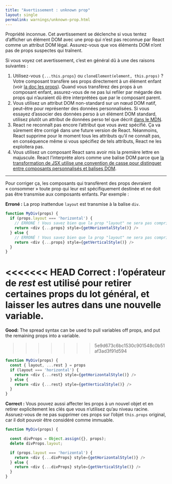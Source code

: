 ```yaml
---
title: "Avertissement : unknown prop"
layout: single
permalink: warnings/unknown-prop.html
---
```


Propriété inconnue.  Cet avertissement se déclenche si vous tentez d’afficher un élément DOM avec une prop qui n’est pas reconnue par React comme un attribut DOM légal.  Assurez-vous que vos éléments DOM n’ont pas de props suspectes qui traînent.

Si vous voyez cet avertissement, c’est en général dû à une des raisons suivantes :

1. Utilisez-vous `{...this.props}` ou `cloneElement(element, this.props)` ?  Votre composant transfère ses props directement à un élément enfant (voir [la doc les props](docs/components-and-props.html)).  Quand vous transférez des props à un composant enfant, assurez-vous de ne pas lui refiler par mégarde des props qui n’auraient dû être interprétées que par le composant parent.
2. Vous utilisez un attribut DOM non-standard sur un nœud DOM natif, peut-être pour représenter des données personnalisées.  Si vous essayez d’associer des données perso à un élément DOM standard, utilisez plutôt un attribut de données perso tel que décrit [dans le MDN](https://developer.mozilla.org/fr/docs/Apprendre/HTML/Comment/Utiliser_attributs_donnes).
3. React ne reconnaît pas encore l’attribut que vous avez spécifié.  Ça va sûrement être corrigé dans une future version de React.  Néanmoins, React supprime pour le moment tous les attributs qu’il ne connaît pas, en conséquence même si vous spécifiez de tels attributs, React ne les exploitera pas.
4. Vous utilisez un composant React sans avoir mis la première lettre en majuscule.  React l’interprète alors comme une balise DOM parce que [la transformation de JSX utilise une convention de casse pour distinguer entre composants personnalisés et balises DOM](/docs/jsx-in-depth.html#user-defined-components-must-be-capitalized).

---

Pour corriger ça, les composants qui transfèrent des props devraient « consommer » toute prop qui leur est spécifiquement destinée et ne doit pas être transmise aux composants enfants.  Par exemple :

**Erroné :** La prop inattendue `layout` est transmise à la balise `div`.

```js
function MyDiv(props) {
  if (props.layout === 'horizontal') {
    // ERRONÉ ! Vous savez bien que la prop "layout" ne sera pas comprise par <div>.
    return <div {...props} style={getHorizontalStyle()} />
  } else {
    // ERRONÉ ! Vous savez bien que la prop "layout" ne sera pas comprise par <div>.
    return <div {...props} style={getVerticalStyle()} />
  }
}
```

<<<<<<< HEAD
**Correct :** l’opérateur de _rest_ est utilisé pour retirer certaines props du lot général, et laisser les autres dans une nouvelle variable.
=======
**Good:** The spread syntax can be used to pull variables off props, and put the remaining props into a variable.
>>>>>>> 5e9d673c6bc1530c901548c0b51af3ad3f91d594

```js
function MyDiv(props) {
  const { layout, ...rest } = props
  if (layout === 'horizontal') {
    return <div {...rest} style={getHorizontalStyle()} />
  } else {
    return <div {...rest} style={getVerticalStyle()} />
  }
}
```

**Correct :** Vous pouvez aussi affecter les props à un nouvel objet et en retirer explicitement les clés que vous n’utilisez qu’au niveau racine.  Assruez-vous de ne pas supprimer ces props sur l’objet `this.props` original, car il doit pouvoir être considéré comme immuable.

```js
function MyDiv(props) {

  const divProps = Object.assign({}, props);
  delete divProps.layout;

  if (props.layout === 'horizontal') {
    return <div {...divProps} style={getHorizontalStyle()} />
  } else {
    return <div {...divProps} style={getVerticalStyle()} />
  }
}
```
